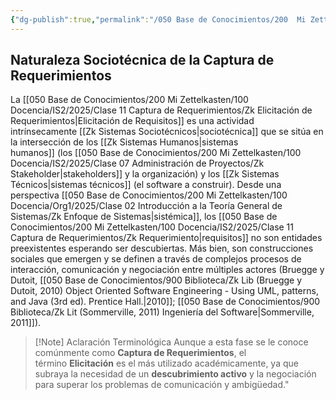 ```yaml
---
{"dg-publish":true,"permalink":"/050 Base de Conocimientos/200  Mi Zettelkasten/100 Docencia/IS2/2025/Clase 11 Captura de Requerimientos/Zk Captura de Requerimientos - Naturaleza Sociotécnica/","tags":["#digitalGarden"]}
---
```


## Naturaleza Sociotécnica de la Captura de Requerimientos

La [[050 Base de Conocimientos/200  Mi Zettelkasten/100 Docencia/IS2/2025/Clase 11 Captura de Requerimientos/Zk Elicitación de Requerimientos\|Elicitación de Requisitos]] es una actividad intrínsecamente [[Zk Sistemas Sociotécnicos\|sociotécnica]] que se sitúa en la intersección de los [[Zk Sistemas Humanos\|sistemas humanos]] (los [[050 Base de Conocimientos/200  Mi Zettelkasten/100 Docencia/IS2/2025/Clase 07 Administración de Proyectos/Zk Stakeholder\|stakeholders]] y la organización) y los [[Zk Sistemas Técnicos\|sistemas técnicos]] (el software a construir). Desde una perspectiva [[050 Base de Conocimientos/200  Mi Zettelkasten/100 Docencia/Org1/2025/Clase 02 Introducción a la Teoría General de Sistemas/Zk Enfoque de Sistemas\|sistémica]], los [[050 Base de Conocimientos/200  Mi Zettelkasten/100 Docencia/IS2/2025/Clase 11 Captura de Requerimientos/Zk Requerimiento\|requisitos]] no son entidades preexistentes esperando ser descubiertas. Más bien, son construcciones sociales que emergen y se definen a través de complejos procesos de interacción, comunicación y negociación entre múltiples actores (Bruegge y Dutoit, [[050 Base de Conocimientos/900 Biblioteca/Zk Lib (Bruegge y Dutoit, 2010) Object Oriented Software Engineering -  Using UML, patterns, and Java (3rd ed). Prentice Hall.\|2010]]; [[050 Base de Conocimientos/900 Biblioteca/Zk Lit (Sommerville, 2011) Ingeniería del Software\|Sommerville, 2011]]).

>[!Note] Aclaración Terminológica
> Aunque a esta fase se le conoce comúnmente como **Captura de Requerimientos**, el término **Elicitación** es el más utilizado académicamente, ya que subraya la necesidad de un **descubrimiento activo** y la negociación para superar los problemas de comunicación y ambigüedad."
